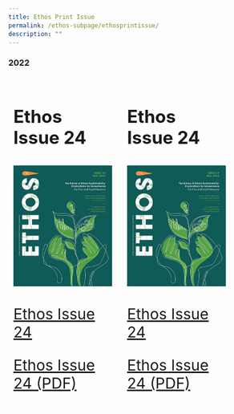 ```yaml
---
title: Ethos Print Issue
permalink: /ethos-subpage/ethosprintissue/
description: ""
---
```

<style>
.grid-container {
  display: grid;
  grid-template-columns: auto auto auto auto;
  gap: 30px;
  padding: 10px;
}

.grid-container > div 
	{
  background-color: rgba(255, 255, 255, 0.8);

  font-size: 30px;	
	
	
</style>

<h3>2022</h3>

<div class="grid-container">
	
 <div id="ethos24">
<h3> Ethos Issue 24</h3><img src="/images/Ethos_Images/Ethos_Issue_24/Ethos_Aug2022_Cover.jpg"><br>
	<p><a href="#">Ethos Issue 24</a></p>
	<p><a href="#">Ethos Issue 24 (PDF)</a></p><p></p>
</div>

<div id="ethos24">
<h3> Ethos Issue 24</h3><img src="/images/Ethos_Images/Ethos_Issue_24/Ethos_Aug2022_Cover.jpg"><br>
	<p><a href="#">Ethos Issue 24</a></p>
	<p><a href="#">Ethos Issue 24 (PDF)</a></p>
</div>	
	


</div>


